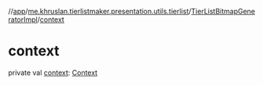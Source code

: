 //[app](../../../index.md)/[me.khruslan.tierlistmaker.presentation.utils.tierlist](../index.md)/[TierListBitmapGeneratorImpl](index.md)/[context](context.md)

# context

private val [context](context.md): [Context](https://developer.android.com/reference/kotlin/android/content/Context.html)
